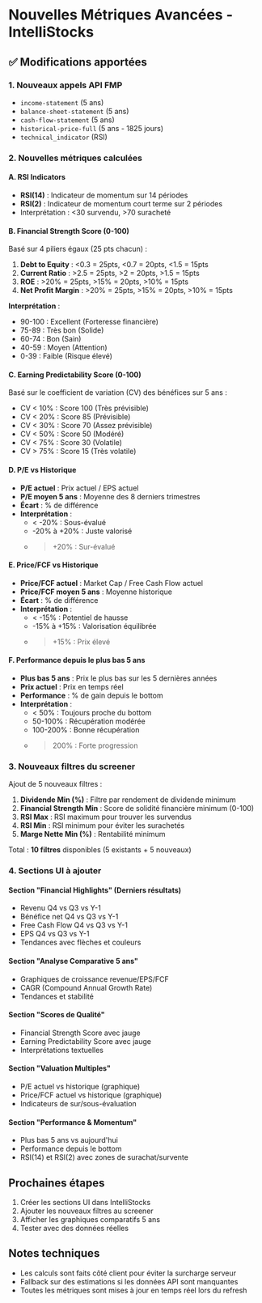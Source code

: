 # Nouvelles Métriques Avancées - IntelliStocks

## ✅ Modifications apportées

### 1. Nouveaux appels API FMP
- `income-statement` (5 ans)
- `balance-sheet-statement` (5 ans)
- `cash-flow-statement` (5 ans)
- `historical-price-full` (5 ans - 1825 jours)
- `technical_indicator` (RSI)

### 2. Nouvelles métriques calculées

#### A. RSI Indicators
- **RSI(14)** : Indicateur de momentum sur 14 périodes
- **RSI(2)** : Indicateur de momentum court terme sur 2 périodes
- Interprétation : <30 survendu, >70 suracheté

#### B. Financial Strength Score (0-100)
Basé sur 4 piliers égaux (25 pts chacun) :
1. **Debt to Equity** : <0.3 = 25pts, <0.7 = 20pts, <1.5 = 15pts
2. **Current Ratio** : >2.5 = 25pts, >2 = 20pts, >1.5 = 15pts
3. **ROE** : >20% = 25pts, >15% = 20pts, >10% = 15pts
4. **Net Profit Margin** : >20% = 25pts, >15% = 20pts, >10% = 15pts

**Interprétation** :
- 90-100 : Excellent (Forteresse financière)
- 75-89 : Très bon (Solide)
- 60-74 : Bon (Sain)
- 40-59 : Moyen (Attention)
- 0-39 : Faible (Risque élevé)

#### C. Earning Predictability Score (0-100)
Basé sur le coefficient de variation (CV) des bénéfices sur 5 ans :
- CV < 10% : Score 100 (Très prévisible)
- CV < 20% : Score 85 (Prévisible)
- CV < 30% : Score 70 (Assez prévisible)
- CV < 50% : Score 50 (Modéré)
- CV < 75% : Score 30 (Volatile)
- CV > 75% : Score 15 (Très volatile)

#### D. P/E vs Historique
- **P/E actuel** : Prix actuel / EPS actuel
- **P/E moyen 5 ans** : Moyenne des 8 derniers trimestres
- **Écart** : % de différence
- **Interprétation** :
  - < -20% : Sous-évalué
  - -20% à +20% : Juste valorisé
  - > +20% : Sur-évalué

#### E. Price/FCF vs Historique
- **Price/FCF actuel** : Market Cap / Free Cash Flow actuel
- **Price/FCF moyen 5 ans** : Moyenne historique
- **Écart** : % de différence
- **Interprétation** :
  - < -15% : Potentiel de hausse
  - -15% à +15% : Valorisation équilibrée
  - > +15% : Prix élevé

#### F. Performance depuis le plus bas 5 ans
- **Plus bas 5 ans** : Prix le plus bas sur les 5 dernières années
- **Prix actuel** : Prix en temps réel
- **Performance** : % de gain depuis le bottom
- **Interprétation** :
  - < 50% : Toujours proche du bottom
  - 50-100% : Récupération modérée
  - 100-200% : Bonne récupération
  - > 200% : Forte progression

### 3. Nouveaux filtres du screener

Ajout de 5 nouveaux filtres :
1. **Dividende Min (%)** : Filtre par rendement de dividende minimum
2. **Financial Strength Min** : Score de solidité financière minimum (0-100)
3. **RSI Max** : RSI maximum pour trouver les survendus
4. **RSI Min** : RSI minimum pour éviter les surachetés
5. **Marge Nette Min (%)** : Rentabilité minimum

Total : **10 filtres** disponibles (5 existants + 5 nouveaux)

### 4. Sections UI à ajouter

#### Section "Financial Highlights" (Derniers résultats)
- Revenu Q4 vs Q3 vs Y-1
- Bénéfice net Q4 vs Q3 vs Y-1
- Free Cash Flow Q4 vs Q3 vs Y-1
- EPS Q4 vs Q3 vs Y-1
- Tendances avec flèches et couleurs

#### Section "Analyse Comparative 5 ans"
- Graphiques de croissance revenue/EPS/FCF
- CAGR (Compound Annual Growth Rate)
- Tendances et stabilité

#### Section "Scores de Qualité"
- Financial Strength Score avec jauge
- Earning Predictability Score avec jauge
- Interprétations textuelles

#### Section "Valuation Multiples"
- P/E actuel vs historique (graphique)
- Price/FCF actuel vs historique (graphique)
- Indicateurs de sur/sous-évaluation

#### Section "Performance & Momentum"
- Plus bas 5 ans vs aujourd'hui
- Performance depuis le bottom
- RSI(14) et RSI(2) avec zones de surachat/survente

## Prochaines étapes

1. Créer les sections UI dans IntelliStocks
2. Ajouter les nouveaux filtres au screener
3. Afficher les graphiques comparatifs 5 ans
4. Tester avec des données réelles

## Notes techniques

- Les calculs sont faits côté client pour éviter la surcharge serveur
- Fallback sur des estimations si les données API sont manquantes
- Toutes les métriques sont mises à jour en temps réel lors du refresh
